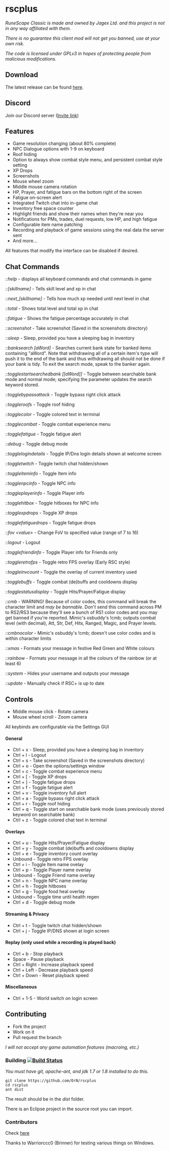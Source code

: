 # rscplus
*RuneScape Classic is made and owned by Jagex Ltd. and this project is not in any way affiliated with them.*

*There is no guarantee this client mod will not get you banned, use at your own risk.*

*The code is licensed under GPLv3 in hopes of protecting people from malicious modifications.*

## Download
The latest release can be found [here](https://github.com/OrN/rscplus/releases/latest).

## Discord
Join our Discord server ([Invite link](https://discord.gg/92gG87h))

## Features
- Game resolution changing (about 80% complete)
- NPC Dialogue options with 1-9 on keyboard
- Roof hiding
- Option to always show combat style menu, and persistent combat style setting
- XP Drops
- Screenshots
- Mouse wheel zoom
- Middle mouse camera rotation
- HP, Prayer, and fatigue bars on the bottom right of the screen
- Fatigue on-screen alert
- Integrated Twitch chat into in-game chat
- Inventory free space counter
- Highlight friends and show their names when they're near you
- Notifications for PMs, trades, duel requests, low HP, and high fatigue
- Configurable item name patching
- Recording and playback of game sessions using the real data the server sent
- And more...

All features that modify the interface can be disabled if desired.

## Chat Commands
*::help* - displays all keyboard commands and chat commands in game

*::[skillname]* - Tells skill level and xp in chat

*::next_[skillname]* - Tells how much xp needed until next level in chat

*::total* - Shows total level and total xp in chat

*::fatigue* - Shows the fatigue percentage accurately in chat

*::screenshot* - Take screenshot (Saved in the screenshots directory)

*::sleep* - Sleep, provided you have a sleeping bag in inventory

*::banksearch [aWord]* - Searches current bank state for banked items 
containing "aWord". Note that withdrawing all of a certain item's type 
will push it to the end of the bank and thus withdrawing all should not 
be done if your bank is tidy. To exit the search mode, speak to the 
banker again.

*::togglestartsearchedbank [[aWord]]* - Toggle between searchable bank 
mode and normal mode; specifying the parameter updates the search 
keyword stored.

*::togglebypassattack* - Toggle bypass right click attack

*::toggleroofs* - Toggle roof hiding

*::togglecolor* - Toggle colored text in terminal

*::togglecombat* - Toggle combat experience menu

*::togglefatigue* - Toggle fatigue alert

*::debug* - Toggle debug mode

*::togglelogindetails* - Toggle IP/Dns login details shown at welcome screen

*::toggletwitch* - Toggle twitch chat hidden/shown

*::toggleiteminfo* - Toggle Item info

*::togglenpcinfo* - Toggle NPC info

*::toggleplayerinfo* - Toggle Player info

*::togglehitbox* - Toggle hitboxes for NPC info

*::togglexpdrops* - Toggle XP drops

*::togglefatiguedrops* - Toggle fatigue drops

*::fov \<value\>* - Change FoV to specified value (range of 7 to 16)

*::logout* - Logout

*::togglefriendinfo* - Toggle Player info for Friends only

*::toggleretrofps* - Toggle retro FPS overlay (Early RSC style)

*::toggleinvcount* - Toggle the overlay of current inventory used

*::togglebuffs* - Toggle combat (de)buffs and cooldowns display

*::togglestatusdisplay* - Toggle Hits/Prayer/Fatigue display

*::cmb* - WARNING! Because of color codes, this command will break the character limit and *may be bannable*. Don't send this command across PM to RS2/RS3 because they'll see a bunch of RS1 color codes and you may get banned if you're reported. Mimic's osbuddy's !cmb; outputs combat level (with decimal), Att, Str, Def, Hits, Ranged, Magic, and Prayer levels.

*::cmbnocolor* - Mimic's osbuddy's !cmb; doesn't use color codes and is within character limits

*::xmas* - Formats your message in festive Red Green and White colours

*::rainbow* - Formats your message in all the colours of the rainbow (or at least 6)

*::system* - Hides your username and outputs your message

*::update* - Manually check if RSC+ is up to date

## Controls
- Middle mouse click - Rotate camera
- Mouse wheel scroll - Zoom camera

All keybinds are configurable via the Settings GUI

#### General
- Ctrl + x - Sleep, provided you have a sleeping bag in inventory
- Ctrl + l - Logout
- Ctrl + s - Take screenshot (Saved in the screenshots directory)
- Ctrl + o - Open the options/settings window
- Ctrl + c - Toggle combat experience menu
- Ctrl + [ - Toggle XP drops
- Ctrl + ] - Toggle fatigue drops
- Ctrl + f - Toggle fatigue alert
- Ctrl + v - Toggle inventory full alert
- Ctrl + a - Toggle bypass right click attack
- Ctrl + r - Toggle roof hiding
- Ctrl + q - Toggle start on searchable bank mode (uses previously 
stored keyword on searchable bank)
- Ctrl + z - Toggle colored chat text in terminal

#### Overlays
- Ctrl + u - Toggle Hits/Prayer/Fatigue display
- Ctrl + y - Toggle combat (de)buffs and cooldowns display
- Ctrl + e - Toggle inventory count overlay
- Unbound - Toggle retro FPS overlay
- Ctrl + i - Toggle Item name ovelay
- Ctrl + p - Toggle Player name overlay
- Unbound - Toggle Friend name overlay
- Ctrl + n - Toggle NPC name overlay
- Ctrl + h - Toggle hitboxes
- Ctrl + g - Toggle food heal overlay
- Unbound - Toggle time until health regen
- Ctrl + d - Toggle debug mode

#### Streaming & Privacy
- Ctrl + t - Toggle twitch chat hidden/shown
- Ctrl + j - Toggle IP/DNS shown at login screen

#### Replay (only used while a recording is played back)
- Ctrl + b - Stop playback
- Space - Pause playback
- Ctrl + Right - Increase playback speed
- Ctrl + Left - Decrease playback speed
- Ctrl + Down - Reset playback speed

#### Miscellaneous
- Ctrl + 1-5 - World switch on login screen


## Contributing
- Fork the project
- Work on it
- Pull request the branch

*I will not accept any game automation features (macroing, etc.)*


### Building [![Build Status](https://travis-ci.org/OrN/rscplus.svg?branch=master)](https://travis-ci.org/OrN/rscplus)
*You must have git, apache-ant, and jdk 1.7 or 1.8 installed to do this.*
```
git clone https://github.com/OrN/rscplus
cd rscplus
ant dist
```

The result should be in the *dist* folder.

There is an Eclipse project in the source root you can import.

### Contributors
Check [here](https://github.com/OrN/rscplus/graphs/contributors)

Thanks to Warriorccc0 (Brinner) for testing various things on Windows.
